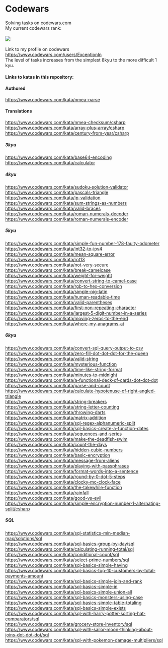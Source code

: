 # Codewars
Solving tasks on codewars.com <br>
My current codewars rank:<br><br>
<img src=https://www.codewars.com/users/ExceptionIn/badges/large><br><br>
Link to my profile on codewars<br>
https://www.codewars.com/users/ExceptionIn <br>
The level of tasks increases from the simplest 8kyu to the more difficult 1 kyu.<br>
<b><h4>Links to katas in this repository:</h4></b>
<b><h4>Authored</h4></b>
https://www.codewars.com/kata/nmea-parse<br>
<b><h4>Translations</h4></b>
https://www.codewars.com/kata/nmea-checksum/csharp<br>
https://www.codewars.com/kata/array-plus-array/csharp<br>
https://www.codewars.com/kata/century-from-year/csharp<br>
<b><h5>3kyu</h5></b>
https://www.codewars.com/kata/base64-encoding<br>
https://www.codewars.com/kata/calculator<br>
<b><h5>4kyu</h5></b>
https://www.codewars.com/kata/sudoku-solution-validator<br>
https://www.codewars.com/kata/pascals-triangle<br>
https://www.codewars.com/kata/ip-validation<br>
https://www.codewars.com/kata/sum-strings-as-numbers<br>
https://www.codewars.com/kata/valid-braces<br>
https://www.codewars.com/kata/roman-numerals-decoder<br>
https://www.codewars.com/kata/roman-numerals-encoder<br>
<b><h5>5kyu</h5></b>
https://www.codewars.com/kata/simple-fun-number-178-faulty-odometer<br>
https://www.codewars.com/kata/int32-to-ipv4<br>
https://www.codewars.com/kata/mean-square-error<br>
https://www.codewars.com/kata/rot13<br>
https://www.codewars.com/kata/not-very-secure<br>
https://www.codewars.com/kata/break-camelcase<br>
https://www.codewars.com/kata/weight-for-weight<br>
https://www.codewars.com/kata/convert-string-to-camel-case<br>
https://www.codewars.com/kata/rgb-to-hex-conversion<br>
https://www.codewars.com/kata/simple-pig-latin<br>
https://www.codewars.com/kata/human-readable-time<br>
https://www.codewars.com/kata/valid-parentheses<br>
https://www.codewars.com/kata/first-non-repeating-character<br>
https://www.codewars.com/kata/largest-5-digit-number-in-a-series<br>
https://www.codewars.com/kata/moving-zeros-to-the-end<br>
https://www.codewars.com/kata/where-my-anagrams-at<br>


<b><h5>6kyu</h5></b>
https://www.codewars.com/kata/convert-sql-query-output-to-csv<br>
https://www.codewars.com/kata/zero-fill-dot-dot-dot-for-the-queen<br>
https://www.codewars.com/kata/valid-string<br>
https://www.codewars.com/kata/mysterious-function<br>
https://www.codewars.com/kata/time-like-string-format<br>
https://www.codewars.com/kata/minutes-to-midnight<br>
https://www.codewars.com/kata/a-functional-deck-of-cards-dot-dot-dot<br>
https://www.codewars.com/kata/parse-and-count<br>
https://www.codewars.com/kata/calculate-hypotenuse-of-right-angled-triangle<br>
https://www.codewars.com/kata/string-breakers<br>
https://www.codewars.com/kata/string-letter-counting<br>
https://www.codewars.com/kata/throwing-darts<br>
https://www.codewars.com/kata/matrix-addition<br>
https://www.codewars.com/kata/sql-regex-alphanumeric-split<br>
https://www.codewars.com/kata/sql-basics-create-a-function-dates<br>
https://www.codewars.com/kata/sequences-and-series<br>
https://www.codewars.com/kata/make-the-deadfish-swim<br>
https://www.codewars.com/kata/count-the-days<br>
https://www.codewars.com/kata/hidden-cubic-numbers<br>
https://www.codewars.com/kata/basic-encryption<br>
https://www.codewars.com/kata/message-from-aliens<br>
https://www.codewars.com/kata/playing-with-passphrases<br>
https://www.codewars.com/kata/format-words-into-a-sentence<br>
https://www.codewars.com/kata/round-by-0-dot-5-steps<br>
https://www.codewars.com/kata/clocky-mc-clock-face<br>
https://www.codewars.com/kata/the-takewhile-function<br>
https://www.codewars.com/kata/rainfall <br>
https://www.codewars.com/kata/good-vs-evil<br>
https://www.codewars.com/kata/simple-encryption-number-1-alternating-split/csharp<br>
<b><h5>SQL</h5></b>
https://www.codewars.com/kata/sql-statistics-min-median-max/solutions/sql<br>
https://www.codewars.com/kata/sql-basics-group-by-day/sql<br>
https://www.codewars.com/kata/calculating-running-total/sql<br>
https://www.codewars.com/kata/conditional-count/sql<br>
https://www.codewars.com/kata/select-prime-numbers/sql<br>
https://www.codewars.com/kata/sql-basics-simple-having<br>
https://www.codewars.com/kata/sql-basics-top-10-customers-by-total-payments-amount<br>
https://www.codewars.com/kata/sql-basics-simple-join-and-rank<br>
https://www.codewars.com/kata/sql-basics-simple-in<br>
https://www.codewars.com/kata/sql-basics-simple-union-all<br>
https://www.codewars.com/kata/sql-basics-monsters-using-case<br>
https://www.codewars.com/kata/sql-basics-simple-table-totaling<br>
https://www.codewars.com/kata/sql-basics-simple-exists<br>
https://www.codewars.com/kata/sql-with-harry-potter-sorting-hat-comparators/sql<br>
https://www.codewars.com/kata/grocery-store-inventory/sql<br>
https://www.codewars.com/kata/sql-with-sailor-moon-thinking-about-joins-dot-dot-dot/sql<br>
https://www.codewars.com/kata/sql-with-pokemon-damage-multipliers/sql<br>
